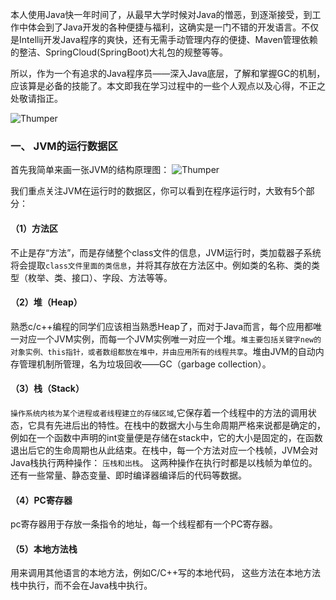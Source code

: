 本人使用Java快一年时间了，从最早大学时候对Java的憎恶，到逐渐接受，到工作中体会到了Java开发的各种便捷与福利，这确实是一门不错的开发语言。不仅是Intellij开发Java程序的爽快，还有无需手动管理内存的便捷、Maven管理依赖的整洁、SpringCloud(SpringBoot)大礼包的规整等等。  

所以，作为一个有追求的Java程序员——深入Java底层，了解和掌握GC的机制，应该算是必备的技能了。本文即我在学习过程中的一些个人观点以及心得，不正之处敬请指正。

![Thumper](http://ww1.sinaimg.cn/large/afce444dgy1g1an306m9zj20nw0eg3z5.jpg)

### 一、 JVM的运行数据区 
首先我简单来画一张JVM的结构原理图： 
![Thumper](http://ww1.sinaimg.cn/large/afce444dgy1g1an2tdm1jj20v50j5wfb.jpg)

我们重点关注JVM在运行时的数据区，你可以看到在程序运行时，大致有5个部分：

#### （1）方法区 
不止是存“方法”，而是存储整个class文件的信息，JVM运行时，类加载器子系统将会提取`class文件里面的类信息`，并将其存放在方法区中。例如类的名称、类的类型（枚举、类、接口）、字段、方法等等。

#### （2）堆（Heap） 
熟悉c/c++编程的同学们应该相当熟悉Heap了，而对于Java而言，每个应用都唯一对应一个JVM实例，而每一个JVM实例唯一对应一个堆。`堆主要包括关键字new的对象实例、this指针，或者数组都放在堆中，并由应用所有的线程共享`。堆由JVM的自动内存管理机制所管理，名为垃圾回收——GC（garbage collection）。


#### （3）栈（Stack） 
`操作系统内核为某个进程或者线程建立的存储区域`,它保存着一个线程中的方法的调用状态，它具有先进后出的特性。在栈中的数据大小与生命周期严格来说都是确定的，例如在一个函数中声明的int变量便是存储在stack中，它的大小是固定的，在函数退出后它的生命周期也从此结束。在栈中，每一个方法对应一个栈帧，JVM会对Java栈执行两种操作： `压栈和出栈`。 这两种操作在执行时都是以栈帧为单位的。还有一些常量、静态变量、即时编译器编译后的代码等数据。


#### （4）PC寄存器
pc寄存器用于存放一条指令的地址，每一个线程都有一个PC寄存器。

#### （5）本地方法栈
用来调用其他语言的本地方法，例如C/C++写的本地代码， 这些方法在本地方法栈中执行，而不会在Java栈中执行。